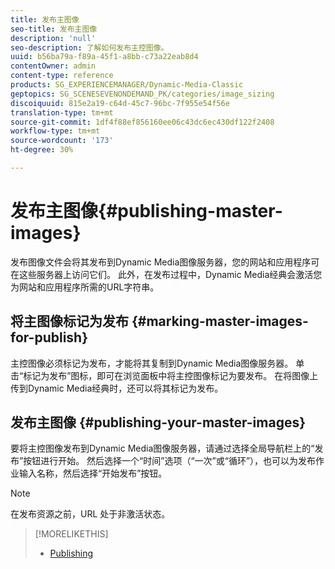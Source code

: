 ```yaml
---
title: 发布主图像
seo-title: 发布主图像
description: 'null'
seo-description: 了解如何发布主控图像。
uuid: b56ba79a-f89a-45f1-a8bb-c73a22eab8d4
contentOwner: admin
content-type: reference
products: SG_EXPERIENCEMANAGER/Dynamic-Media-Classic
geptopics: SG_SCENESEVENONDEMAND_PK/categories/image_sizing
discoiquuid: 815e2a19-c64d-45c7-96bc-7f955e54f56e
translation-type: tm+mt
source-git-commit: 1df4f88ef856160ee06c43dc6ec430df122f2408
workflow-type: tm+mt
source-wordcount: '173'
ht-degree: 30%

---
```



# 发布主图像{#publishing-master-images}

发布图像文件会将其发布到Dynamic Media图像服务器，您的网站和应用程序可在这些服务器上访问它们。 此外，在发布过程中，Dynamic Media经典会激活您为网站和应用程序所需的URL字符串。

## 将主图像标记为发布 {#marking-master-images-for-publish}

主控图像必须标记为发布，才能将其复制到Dynamic Media图像服务器。 单击“标记为发布”图标，即可在浏览面板中将主控图像标记为要发布。 在将图像上传到Dynamic Media经典时，还可以将其标记为发布。

## 发布主图像 {#publishing-your-master-images}

要将主控图像发布到Dynamic Media图像服务器，请通过选择全局导航栏上的“发布”按钮进行开始。 然后选择一个“时间”选项（“一次”或“循环”），也可以为发布作业输入名称，然后选择“开始发布”按钮。

>[!NOTE]
>
>在发布资源之前，URL 处于非激活状态。

>[!MORELIKETHIS]
>
>* [Publishing](publishing-files.md#publishing_files)

